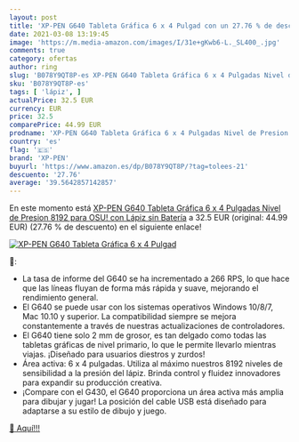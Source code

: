 ```yaml
---
layout: post
title: 'XP-PEN G640 Tableta Gráfica 6 x 4 Pulgad con un 27.76 % de descuento'
date: 2021-03-08 13:19:45
image: 'https://m.media-amazon.com/images/I/31e+gKwb6-L._SL400_.jpg'
comments: true
category: ofertas
author: ring
slug: 'B078Y9QT8P-es XP-PEN G640 Tableta Gráfica 6 x 4 Pulgadas Nivel de...'
sku: 'B078Y9QT8P-es'
tags: [ 'lápiz', ]
actualPrice: 32.5 EUR
currency: EUR
price: 32.5
comparePrice: 44.99 EUR
prodname: 'XP-PEN G640 Tableta Gráfica 6 x 4 Pulgadas Nivel de Presion 8192 para OSU! con Lápiz sin Batería'
country: 'es'
flag: '🇪🇸'
brand: 'XP-PEN'
buyurl: 'https://www.amazon.es/dp/B078Y9QT8P/?tag=tolees-21'
descuento: '27.76'
average: '39.5642857142857'
---
```


En este momento está [XP-PEN G640 Tableta Gráfica 6 x 4 Pulgadas Nivel de Presion 8192 para OSU! con Lápiz sin Batería](https://www.amazon.es/dp/B078Y9QT8P/?tag=tolees-21) a 32.5 EUR (original: 44.99 EUR) (27.76 %  de descuento) en el siguiente enlace!

[![XP-PEN G640 Tableta Gráfica 6 x 4 Pulgad](https://m.media-amazon.com/images/I/31e+gKwb6-L._SL400_.jpg)](https://www.amazon.es/dp/B078Y9QT8P/?tag=tolees-21)

🔎:

- La tasa de informe del G640 se ha incrementado a 266 RPS, lo que hace que las líneas fluyan de forma más rápida y suave, mejorando el rendimiento general.
- El G640 se puede usar con los sistemas operativos Windows 10/8/7, Mac 10.10 y superior. La compatibilidad siempre se mejora constantemente a través de nuestras actualizaciones de controladores.
- El G640 tiene solo 2 mm de grosor, es tan delgado como todas las tabletas gráficas de nivel primario, lo que le permite llevarlo mientras viajas. ¡Diseñado para usuarios diestros y zurdos!
- Área activa: 6 x 4 pulgadas. Utiliza al máximo nuestros 8192 niveles de sensibilidad a la presión del lápiz. Brinda control y fluidez innovadores para expandir su producción creativa.
- ¡Compare con el G430, el G640 proporciona un área activa más amplia para dibujar y jugar! La posición del cable USB está diseñado para adaptarse a su estilo de dibujo y juego.

[🛒 Aquí!!!](https://www.amazon.es/dp/B078Y9QT8P/?tag=tolees-21)
